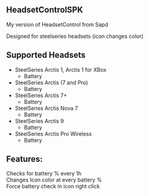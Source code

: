 ## HeadsetControlSPK
My version of HeadsetControl from Sapd

Designed for steelseries headsets (icon changes color)

## Supported Headsets
- SteelSeries Arctis 1, Arctis 1 for XBox
  - Battery
- SteelSeries Arctis (7 and Pro)
  - Battery
- SteelSeries Arctis 7+
  - Battery
- SteelSeries Arctis Nova 7
  - Battery
- SteelSeries Arctis 9
  - Battery
- SteelSeries Arctis Pro Wireless
  - Battery
  
## Features:

Checks for battery % every 1h<br />
Changes Icon color at every battery %<br />
Force battery check in icon right click<br />
